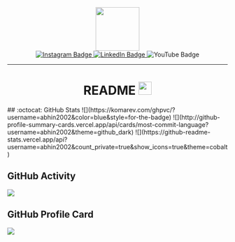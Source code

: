 <!-- Let's Code gif -->
<div id="header" align="center">
  <img src="https://media.giphy.com/media/hqU2KkjW5bE2v2Z7Q2/giphy.gif" width="100"/>
  
<!-- social network handles --> 
   
  <div id="badges">
  <!-- Instagram -->
  <a href="https://www.instagram.com/____abhin__/?next=%2F">
    <img src="https://img.shields.io/badge/Instagram-pink?style=for-the-badge&logo=Instagram&logoColor=white" alt="Instagram Badge"/>
  </a>
 <!-- LinkedIn -->
   <a href="https://www.linkedin.com/in/abhin-p-t-445463227/">
    <img src="https://img.shields.io/badge/LinkedIn-blue?style=for-the-badge&logo=linkedin&logoColor=white" alt="LinkedIn Badge"/>
  </a>
 <!-- YouTube -->
  <a>
    <img src="https://img.shields.io/badge/YouTube-maroon?style=for-the-badge&logo=youtube&logoColor=white" alt="YouTube Badge"/>
  </a>
</div>
  
---

<!-- readme and loading gif -->
<h1>
  README
  <img src="https://media.giphy.com/media/17mNCcKU1mJlrbXodo/giphy.gif" width="30px"/>
</h1>
</div>
## :octocat: GitHub Stats
![](https://komarev.com/ghpvc/?username=abhin2002&color=blue&style=for-the-badge)  
![](http://github-profile-summary-cards.vercel.app/api/cards/most-commit-language?username=abhin2002&theme=github_dark)
![](https://github-readme-stats.vercel.app/api?username=abhin2002&count_private=true&show_icons=true&theme=cobalt)

## GitHub Activity
![](https://github-readme-activity-graph.cyclic.app/graph?username=abhin2002&theme=cobalt)

## GitHub Profile Card
![](https://github-profile-summary-cards.vercel.app/api/cards/profile-details?username=abhin2002&theme=github_dark)

